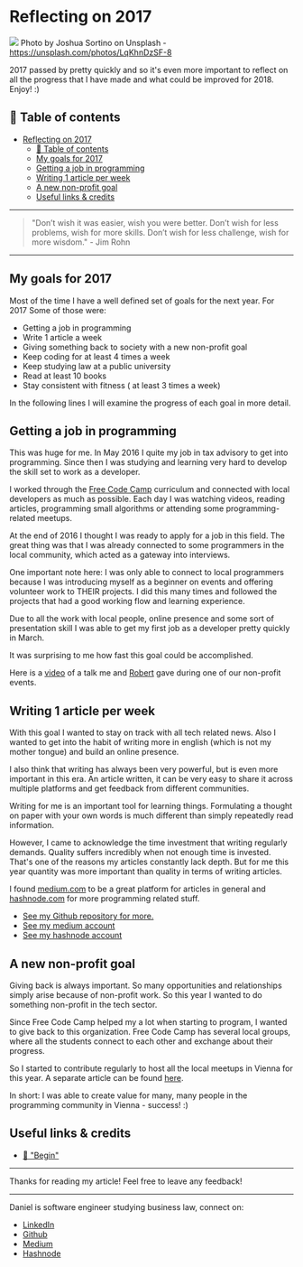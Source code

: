 # Reflecting on 2017
[<img src="https://images.unsplash.com/photo-1488229297570-58520851e868?auto=format&fit=crop&w=1498&q=80">](
https://unsplash.com/photos/LqKhnDzSF-8)
Photo by Joshua Sortino on Unsplash - https://unsplash.com/photos/LqKhnDzSF-8

2017 passed by pretty quickly and so it's even more important to reflect on all the progress that I have made and what could be improved for 2018. 
Enjoy! :) 


## 📄 Table of contents
<!-- TOC -->

- [Reflecting on 2017](#reflecting-on-2017)
  - [📄 Table of contents](#📄-table-of-contents)
  - [My goals for 2017](#my-goals-for-2017)
  - [Getting a job in programming](#getting-a-job-in-programming)
  - [Writing 1 article per week](#writing-1-article-per-week)
  - [A new non-profit goal](#a-new-non-profit-goal)
  - [Useful links & credits](#useful-links--credits)

<!-- /TOC -->

---
>"Don’t wish it was easier, wish you were better. Don’t wish for less problems, wish for more skills. Don’t wish for less challenge, wish for more wisdom." - Jim Rohn
---

## My goals for 2017

Most of the time I have a well defined set of goals for the next year. For 2017 Some of those were: 
- Getting a job in programming
- Write 1 article a week
- Giving something back to society with a new non-profit goal
- Keep coding for at least 4 times a week
- Keep studying law at a public university
- Read at least 10 books
- Stay consistent with fitness ( at least 3 times a week)

In the following lines I will examine the progress of each goal in more detail.

## Getting a job in programming

This was huge for me. In May 2016 I quite my job in tax advisory to get into programming. Since then I was studying and learning very hard to develop the skill set to work as a developer. 

I worked through the [Free Code Camp](https://www.freecodecamp.org/) curriculum and connected with local developers as much as possible. Each day I was watching videos, reading articles, programming small algorithms or attending some programming-related meetups. 

At the end of 2016 I thought I was ready to apply for a job in this field. The great thing was that I was already connected to some programmers in the local community, which acted as a gateway into interviews. 

One important note here: I was only able to connect to local programmers because I was introducing myself as a beginner on events and offering volunteer work to THEIR projects. I did this many times and followed the projects that had a good working flow and learning experience. 

Due to all the work with local people, online presence and some sort of presentation skill I was able to get my first job as a developer pretty quickly in March. 

It was surprising to me how fast this goal could be accomplished. 

Here is a [video](https://pusher.com/sessions/meetup/freecodecamp-vienna/from-self-taught-programmer-to-job) of a talk me and [Robert](http://rob.ee/) gave during one of our non-profit events.

## Writing 1 article per week

With this goal I wanted to stay on track with all tech related news. Also I wanted to get into the habit of writing more in english (which is not my mother tongue) and build an online presence. 

I also think that writing has always been very powerful, but is even more important in this era. An article written, it can be very easy to share it across multiple platforms and get feedback from different communities. 

Writing for me is an important tool for learning things. Formulating a thought on paper with your own words is much different than simply repeatedly read information. 

However, I came to acknowledge the time investment that writing regularly demands. Quality suffers incredibly when not enough time is invested. That's one of the reasons my articles constantly lack depth. But for me this year quantity was more important than quality in terms of writing articles.

I found [medium.com](https://medium.com/@ddcreationstudi) to be a great platform for articles in general and [hashnode.com](https://hashnode.com/@DDCreationStudio) for more programming related stuff.

- [See my Github repository for more.](https://github.com/DDCreationStudios/Writing)
- [See my medium account](https://medium.com/@ddcreationstudi)
- [See my hashnode account](https://hashnode.com/@DDCreationStudio)

## A new non-profit goal

Giving back is always important. So many opportunities and relationships simply arise because of non-profit work. 
So this year I wanted to do something non-profit in the tech sector.

Since Free Code Camp helped my a lot when starting to program, I wanted to give back to this organization. Free Code Camp has several local groups, where all the students connect to each other and exchange about their progress.

So I started to contribute regularly to host all the local meetups in Vienna for this year. A separate article can be found [here](https://medium.com/@ddcreationstudi/reflecting-on-hosting-meetups-in-2017-5d28d1db074d).

In short: I was able to create value for many, many people in the programming community in Vienna - success! :) 



## Useful links & credits
- [📄 "Begin"](afgafgadgads)

---

Thanks for reading my article! Feel free to leave any feedback! 

---

Daniel is software engineer studying business law, connect on:
- [LinkedIn](www.linkedin.com/in/createdd) 
- [Github](https://github.com/DDCreationStudios)
- [Medium](https://medium.com/@ddcreationstudi)
- [Hashnode](https://hashnode.com/@DDCreationStudio)

<!-- Written by Daniel Deutsch (deudan1010@gmail.com) -->

